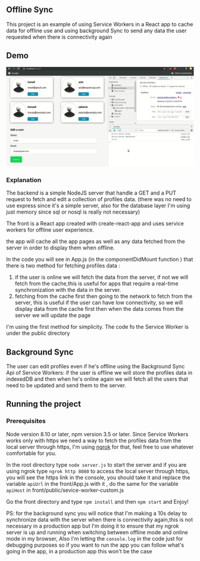 
## Offline Sync

This project is an example of using Service Workers in a React app to cache data for offline use and
using background Sync to send any data the user requested when there is connectivity again 

## Demo
![](demo-offline-sync-ismail.gif)
### Explanation

The backend is a simple NodeJS server that handle a GET and a PUT request to fetch and 
edit a collection of profiles data. (there was no need to use express since it's a simple server, also for the database layer I'm using just memory since sql or nosql is really not necessary)

The front is a React app created with create-react-app and uses service workers for offline user experience.

the app will cache all the app pages as well as any data fetched from the server in order to display them when offline.

In the code you will see in App.js (in the componentDidMount function ) that there is two method for fetching profiles data :
1. if the user is online we will fetch the data from the server, if not we will fetch from the      cache,this is useful for apps that require a real-time synchronization with the data in the      server.
2. fetching from the cache first then going to the network to fetch from the server,
this is useful if the user can have low connectivity, so we will display data from the cache first then when the data comes from the server we will update the page

I'm using the first method for simplicity. The code fo the Service Worker is under the public directory

## Background Sync

The user can edit profiles even if he's offline using the Background Sync Api of Service Workers:
if the user is offline we will store the profiles data in indexedDB and then when he's online again
we will fetch all the users that need to be updated and send them to the server.

## Running the project

### Prerequisites 
Node version 8.10 or later, npm version 3.5 or later. 
Since Service Workers works only with https we need a way to fetch the profiles data from the local server through https, I'm using [ngrok](https://ngrok.com/) for that, feel free to use whatever comfortable for you.

In the root directory type `node server.js` to start the server and if you are using ngrok type 
`ngrok http 8080` to access the local server through https, you will see the https link in the console, you should take it and replace the variable `apiUrl` in the front/App.js with it , do the same for the variable `apiHost` in front/public/sevice-worker-custom.js

Go the front directory and type `npm install` and then `npm start` and Enjoy!

PS: for the background sync you will notice that I'm making a 10s delay to synchronize data with the server when there is connectivity again,this is not necessary in a production app but I'm doing it to ensure that my ngrok server is up and running when switching between offline mode and online mode in my browser, Also I'm letting the `console.log` in the code just for debugging purposes so if you want to run the app you can follow what's going in the app, in a production app this won't be the case

